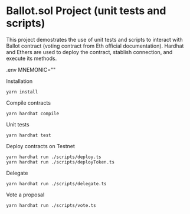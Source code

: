# Ballot.sol Project (unit tests and scripts)

This project demostrates the use of unit tests and scripts to interact with Ballot contract (voting contract from Eth official documentation). Hardhat and Ethers are used to deploy the contract, stablish connection, and execute its methods.

.env 
MNEMONIC="" 

Installation
```shell
yarn install
```
Compile contracts
```shell
yarn hardhat compile
```
Unit tests
```shell
yarn hardhat test
```
Deploy contracts on Testnet
```shell
yarn hardhat run ./scripts/deploy.ts
yarn hardhat run ./scripts/deployToken.ts   
```
Delegate
```shell
yarn hardhat run ./scripts/delegate.ts   
```
Vote a proposal
```shell
yarn hardhat run ./scripts/vote.ts   
```
